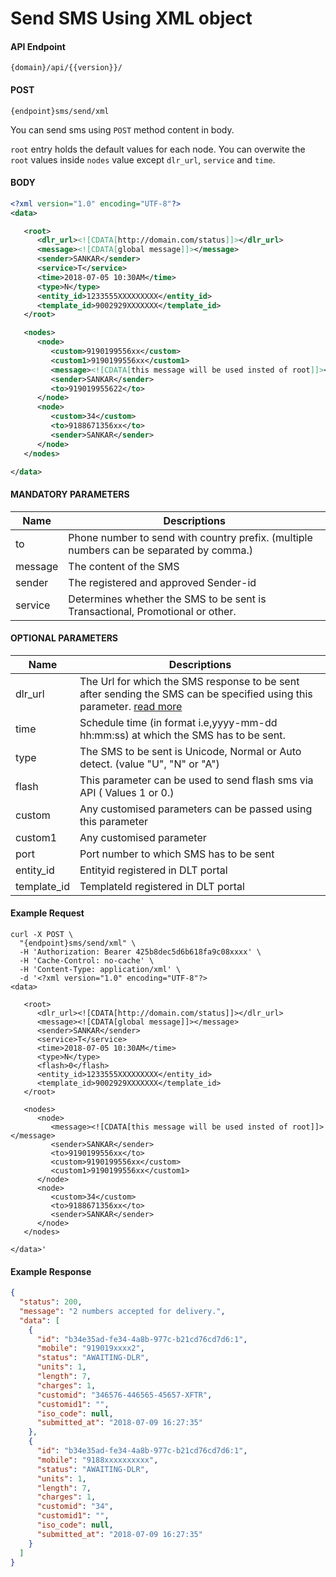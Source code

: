 # Send SMS Using XML object

#### API Endpoint

```
{domain}/api/{{version}}/
```

#### POST

```
{endpoint}sms/send/xml
```

You can send sms using `POST` method content in body.

`root` entry holds the default values for each node. You can overwite the `root` values inside `nodes` value except `dlr_url`, `service` and `time`.

#### BODY

```xml
<?xml version="1.0" encoding="UTF-8"?>
<data>

   <root>
      <dlr_url><![CDATA[http://domain.com/status]]></dlr_url>
      <message><![CDATA[global message]]></message>
      <sender>SANKAR</sender>
      <service>T</service>
      <time>2018-07-05 10:30AM</time>
      <type>N</type>
      <entity_id>1233555XXXXXXXXX</entity_id>
      <template_id>9002929XXXXXXX</template_id>
   </root>

   <nodes>
      <node>
         <custom>9190199556xx</custom>
         <custom1>9190199556xx</custom1>
         <message><![CDATA[this message will be used insted of root]]></message>
         <sender>SANKAR</sender>
         <to>919019955622</to>
      </node>
      <node>
         <custom>34</custom>
         <to>9188671356xx</to>
         <sender>SANKAR</sender>
      </node>
   </nodes>

</data>
```

#### MANDATORY PARAMETERS

| Name    | Descriptions                                                                            |
| ------- | --------------------------------------------------------------------------------------- |
| to      | Phone number to send with country prefix. (multiple numbers can be separated by comma.) |
| message | The content of the SMS                                                                  |
| sender  | The registered and approved Sender-id                                                   |
| service | Determines whether the SMS to be sent is Transactional, Promotional or other.           |

#### OPTIONAL PARAMETERS

| Name        | Descriptions                                                                                                                                           |
| ----------- | ------------------------------------------------------------------------------------------------------------------------------------------------------ |
| dlr_url     | The Url for which the SMS response to be sent after sending the SMS can be specified using this parameter. [read more](/docs/{{version}}/sms-push-dlr) |
| time        | Schedule time (in format i.e,yyyy-mm-dd hh:mm:ss) at which the SMS has to be sent.                                                                     |
| type        | The SMS to be sent is Unicode, Normal or Auto detect. (value "U", "N" or "A")                                                                          |
| flash       | This parameter can be used to send flash sms via API ( Values 1 or 0.)                                                                                 |
| custom      | Any customised parameters can be passed using this parameter                                                                                           |
| custom1     | Any customised parameter                                                                                                                               |
| port        | Port number to which SMS has to be sent                                                                                                                |
| entity_id   | Entityid registered in DLT portal                                                                                                                      |
| template_id | TemplateId registered in DLT portal                                                                                                                    |

#### Example Request

```curl
curl -X POST \
  "{endpoint}sms/send/xml" \
  -H 'Authorization: Bearer 425b8dec5d6b618fa9c08xxxx' \
  -H 'Cache-Control: no-cache' \
  -H 'Content-Type: application/xml' \
  -d '<?xml version="1.0" encoding="UTF-8"?>
<data>

   <root>
      <dlr_url><![CDATA[http://domain.com/status]]></dlr_url>
      <message><![CDATA[global message]]></message>
      <sender>SANKAR</sender>
      <service>T</service>
      <time>2018-07-05 10:30AM</time>
      <type>N</type>
      <flash>0</flash>
      <entity_id>1233555XXXXXXXXX</entity_id>
      <template_id>9002929XXXXXXX</template_id>
   </root>

   <nodes>
      <node>
         <message><![CDATA[this message will be used insted of root]]></message>
         <sender>SANKAR</sender>
         <to>9190199556xx</to>
         <custom>9190199556xx</custom>
         <custom1>9190199556xx</custom1>
      </node>
      <node>
         <custom>34</custom>
         <to>9188671356xx</to>
         <sender>SANKAR</sender>
      </node>
   </nodes>

</data>'
```

#### Example Response

```json
{
  "status": 200,
  "message": "2 numbers accepted for delivery.",
  "data": [
    {
      "id": "b34e35ad-fe34-4a8b-977c-b21cd76cd7d6:1",
      "mobile": "919019xxxx2",
      "status": "AWAITING-DLR",
      "units": 1,
      "length": 7,
      "charges": 1,
      "customid": "346576-446565-45657-XFTR",
      "customid1": "",
      "iso_code": null,
      "submitted_at": "2018-07-09 16:27:35"
    },
    {
      "id": "b34e35ad-fe34-4a8b-977c-b21cd76cd7d6:1",
      "mobile": "9188xxxxxxxxxx",
      "status": "AWAITING-DLR",
      "units": 1,
      "length": 7,
      "charges": 1,
      "customid": "34",
      "customid1": "",
      "iso_code": null,
      "submitted_at": "2018-07-09 16:27:35"
    }
  ]
}
```
